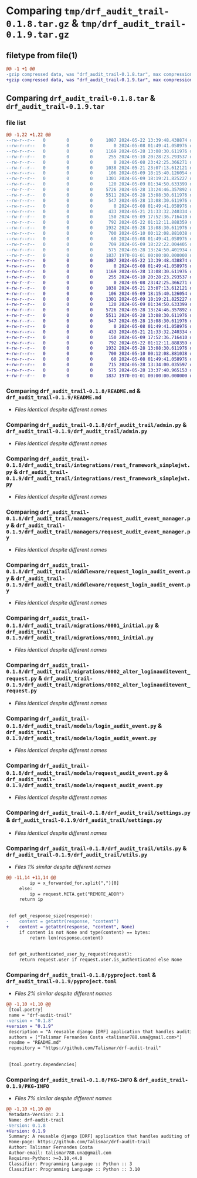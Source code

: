 # Comparing `tmp/drf_audit_trail-0.1.8.tar.gz` & `tmp/drf_audit_trail-0.1.9.tar.gz`

## filetype from file(1)

```diff
@@ -1 +1 @@
-gzip compressed data, was "drf_audit_trail-0.1.8.tar", max compression
+gzip compressed data, was "drf_audit_trail-0.1.9.tar", max compression
```

## Comparing `drf_audit_trail-0.1.8.tar` & `drf_audit_trail-0.1.9.tar`

### file list

```diff
@@ -1,22 +1,22 @@
--rw-r--r--   0        0        0     1087 2024-05-22 13:39:48.438874 drf_audit_trail-0.1.8/README.md
--rw-r--r--   0        0        0        0 2024-05-08 01:49:41.058976 drf_audit_trail-0.1.8/drf_audit_trail/__init__.py
--rw-r--r--   0        0        0     1169 2024-05-28 13:08:30.611976 drf_audit_trail-0.1.8/drf_audit_trail/admin.py
--rw-r--r--   0        0        0      255 2024-05-10 20:28:23.293537 drf_audit_trail-0.1.8/drf_audit_trail/apps.py
--rw-r--r--   0        0        0        0 2024-05-08 23:42:25.366271 drf_audit_trail-0.1.8/drf_audit_trail/integrations/__init__.py
--rw-r--r--   0        0        0     1038 2024-05-21 23:07:13.612121 drf_audit_trail-0.1.8/drf_audit_trail/integrations/rest_framework_simplejwt.py
--rw-r--r--   0        0        0      106 2024-05-09 18:15:40.126054 drf_audit_trail-0.1.8/drf_audit_trail/managers/__init__.py
--rw-r--r--   0        0        0     1301 2024-05-09 18:19:21.825227 drf_audit_trail-0.1.8/drf_audit_trail/managers/request_audit_event_manager.py
--rw-r--r--   0        0        0      120 2024-05-09 01:34:50.633399 drf_audit_trail-0.1.8/drf_audit_trail/middleware/__init__.py
--rw-r--r--   0        0        0     5726 2024-05-28 13:24:46.357892 drf_audit_trail-0.1.8/drf_audit_trail/middleware/request_login_audit_event.py
--rw-r--r--   0        0        0     5511 2024-05-28 13:08:30.611976 drf_audit_trail-0.1.8/drf_audit_trail/migrations/0001_initial.py
--rw-r--r--   0        0        0      547 2024-05-28 13:08:30.611976 drf_audit_trail-0.1.8/drf_audit_trail/migrations/0002_alter_loginauditevent_request.py
--rw-r--r--   0        0        0        0 2024-05-08 01:49:41.058976 drf_audit_trail-0.1.8/drf_audit_trail/migrations/__init__.py
--rw-r--r--   0        0        0      433 2024-05-21 21:33:32.240334 drf_audit_trail-0.1.8/drf_audit_trail/mixins.py
--rw-r--r--   0        0        0      150 2024-05-09 17:52:36.716410 drf_audit_trail-0.1.8/drf_audit_trail/models/__init__.py
--rw-r--r--   0        0        0      792 2024-05-22 01:12:11.888359 drf_audit_trail-0.1.8/drf_audit_trail/models/login_audit_event.py
--rw-r--r--   0        0        0     1932 2024-05-28 13:08:30.611976 drf_audit_trail-0.1.8/drf_audit_trail/models/request_audit_event.py
--rw-r--r--   0        0        0      700 2024-05-10 00:12:08.881038 drf_audit_trail-0.1.8/drf_audit_trail/settings.py
--rw-r--r--   0        0        0       60 2024-05-08 01:49:41.058976 drf_audit_trail-0.1.8/drf_audit_trail/tests.py
--rw-r--r--   0        0        0      709 2024-05-09 18:22:22.004405 drf_audit_trail-0.1.8/drf_audit_trail/utils.py
--rw-r--r--   0        0        0      575 2024-05-28 13:24:50.401934 drf_audit_trail-0.1.8/pyproject.toml
--rw-r--r--   0        0        0     1837 1970-01-01 00:00:00.000000 drf_audit_trail-0.1.8/PKG-INFO
+-rw-r--r--   0        0        0     1087 2024-05-22 13:39:48.438874 drf_audit_trail-0.1.9/README.md
+-rw-r--r--   0        0        0        0 2024-05-08 01:49:41.058976 drf_audit_trail-0.1.9/drf_audit_trail/__init__.py
+-rw-r--r--   0        0        0     1169 2024-05-28 13:08:30.611976 drf_audit_trail-0.1.9/drf_audit_trail/admin.py
+-rw-r--r--   0        0        0      255 2024-05-10 20:28:23.293537 drf_audit_trail-0.1.9/drf_audit_trail/apps.py
+-rw-r--r--   0        0        0        0 2024-05-08 23:42:25.366271 drf_audit_trail-0.1.9/drf_audit_trail/integrations/__init__.py
+-rw-r--r--   0        0        0     1038 2024-05-21 23:07:13.612121 drf_audit_trail-0.1.9/drf_audit_trail/integrations/rest_framework_simplejwt.py
+-rw-r--r--   0        0        0      106 2024-05-09 18:15:40.126054 drf_audit_trail-0.1.9/drf_audit_trail/managers/__init__.py
+-rw-r--r--   0        0        0     1301 2024-05-09 18:19:21.825227 drf_audit_trail-0.1.9/drf_audit_trail/managers/request_audit_event_manager.py
+-rw-r--r--   0        0        0      120 2024-05-09 01:34:50.633399 drf_audit_trail-0.1.9/drf_audit_trail/middleware/__init__.py
+-rw-r--r--   0        0        0     5726 2024-05-28 13:24:46.357892 drf_audit_trail-0.1.9/drf_audit_trail/middleware/request_login_audit_event.py
+-rw-r--r--   0        0        0     5511 2024-05-28 13:08:30.611976 drf_audit_trail-0.1.9/drf_audit_trail/migrations/0001_initial.py
+-rw-r--r--   0        0        0      547 2024-05-28 13:08:30.611976 drf_audit_trail-0.1.9/drf_audit_trail/migrations/0002_alter_loginauditevent_request.py
+-rw-r--r--   0        0        0        0 2024-05-08 01:49:41.058976 drf_audit_trail-0.1.9/drf_audit_trail/migrations/__init__.py
+-rw-r--r--   0        0        0      433 2024-05-21 21:33:32.240334 drf_audit_trail-0.1.9/drf_audit_trail/mixins.py
+-rw-r--r--   0        0        0      150 2024-05-09 17:52:36.716410 drf_audit_trail-0.1.9/drf_audit_trail/models/__init__.py
+-rw-r--r--   0        0        0      792 2024-05-22 01:12:11.888359 drf_audit_trail-0.1.9/drf_audit_trail/models/login_audit_event.py
+-rw-r--r--   0        0        0     1932 2024-05-28 13:08:30.611976 drf_audit_trail-0.1.9/drf_audit_trail/models/request_audit_event.py
+-rw-r--r--   0        0        0      700 2024-05-10 00:12:08.881038 drf_audit_trail-0.1.9/drf_audit_trail/settings.py
+-rw-r--r--   0        0        0       60 2024-05-08 01:49:41.058976 drf_audit_trail-0.1.9/drf_audit_trail/tests.py
+-rw-r--r--   0        0        0      715 2024-05-28 13:34:00.035597 drf_audit_trail-0.1.9/drf_audit_trail/utils.py
+-rw-r--r--   0        0        0      575 2024-05-28 13:37:40.965153 drf_audit_trail-0.1.9/pyproject.toml
+-rw-r--r--   0        0        0     1837 1970-01-01 00:00:00.000000 drf_audit_trail-0.1.9/PKG-INFO
```

### Comparing `drf_audit_trail-0.1.8/README.md` & `drf_audit_trail-0.1.9/README.md`

 * *Files identical despite different names*

### Comparing `drf_audit_trail-0.1.8/drf_audit_trail/admin.py` & `drf_audit_trail-0.1.9/drf_audit_trail/admin.py`

 * *Files identical despite different names*

### Comparing `drf_audit_trail-0.1.8/drf_audit_trail/integrations/rest_framework_simplejwt.py` & `drf_audit_trail-0.1.9/drf_audit_trail/integrations/rest_framework_simplejwt.py`

 * *Files identical despite different names*

### Comparing `drf_audit_trail-0.1.8/drf_audit_trail/managers/request_audit_event_manager.py` & `drf_audit_trail-0.1.9/drf_audit_trail/managers/request_audit_event_manager.py`

 * *Files identical despite different names*

### Comparing `drf_audit_trail-0.1.8/drf_audit_trail/middleware/request_login_audit_event.py` & `drf_audit_trail-0.1.9/drf_audit_trail/middleware/request_login_audit_event.py`

 * *Files identical despite different names*

### Comparing `drf_audit_trail-0.1.8/drf_audit_trail/migrations/0001_initial.py` & `drf_audit_trail-0.1.9/drf_audit_trail/migrations/0001_initial.py`

 * *Files identical despite different names*

### Comparing `drf_audit_trail-0.1.8/drf_audit_trail/migrations/0002_alter_loginauditevent_request.py` & `drf_audit_trail-0.1.9/drf_audit_trail/migrations/0002_alter_loginauditevent_request.py`

 * *Files identical despite different names*

### Comparing `drf_audit_trail-0.1.8/drf_audit_trail/models/login_audit_event.py` & `drf_audit_trail-0.1.9/drf_audit_trail/models/login_audit_event.py`

 * *Files identical despite different names*

### Comparing `drf_audit_trail-0.1.8/drf_audit_trail/models/request_audit_event.py` & `drf_audit_trail-0.1.9/drf_audit_trail/models/request_audit_event.py`

 * *Files identical despite different names*

### Comparing `drf_audit_trail-0.1.8/drf_audit_trail/settings.py` & `drf_audit_trail-0.1.9/drf_audit_trail/settings.py`

 * *Files identical despite different names*

### Comparing `drf_audit_trail-0.1.8/drf_audit_trail/utils.py` & `drf_audit_trail-0.1.9/drf_audit_trail/utils.py`

 * *Files 1% similar despite different names*

```diff
@@ -11,14 +11,14 @@
         ip = x_forwarded_for.split(",")[0]
     else:
         ip = request.META.get("REMOTE_ADDR")
     return ip
 
 
 def get_response_size(response):
-    content = getattr(response, "content")
+    content = getattr(response, "content", None)
     if content is not None and type(content) == bytes:
         return len(response.content)
 
 
 def get_authenticated_user_by_request(request):
     return request.user if request.user.is_authenticated else None
```

### Comparing `drf_audit_trail-0.1.8/pyproject.toml` & `drf_audit_trail-0.1.9/pyproject.toml`

 * *Files 2% similar despite different names*

```diff
@@ -1,10 +1,10 @@
 [tool.poetry]
 name = "drf-audit-trail"
-version = "0.1.8"
+version = "0.1.9"
 description = "A reusable django [DRF] application that handles auditing of requests and logins"
 authors = ["Talismar Fernandes Costa <talismar788.una@gmail.com>"]
 readme = "README.md"
 repository = "https://github.com/Talismar/drf-audit-trail"
 
 
 [tool.poetry.dependencies]
```

### Comparing `drf_audit_trail-0.1.8/PKG-INFO` & `drf_audit_trail-0.1.9/PKG-INFO`

 * *Files 7% similar despite different names*

```diff
@@ -1,10 +1,10 @@
 Metadata-Version: 2.1
 Name: drf-audit-trail
-Version: 0.1.8
+Version: 0.1.9
 Summary: A reusable django [DRF] application that handles auditing of requests and logins
 Home-page: https://github.com/Talismar/drf-audit-trail
 Author: Talismar Fernandes Costa
 Author-email: talismar788.una@gmail.com
 Requires-Python: >=3.10,<4.0
 Classifier: Programming Language :: Python :: 3
 Classifier: Programming Language :: Python :: 3.10
```

